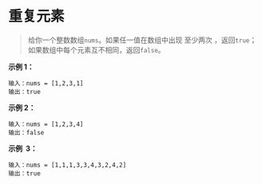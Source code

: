 # 重复元素

> 给你一个整数数组`nums`。如果任一值在数组中出现 至少两次 ，返回`true`；如果数组中每个元素互不相同，返回`false`。

**示例 1：**

```
输入：nums = [1,2,3,1]
输出：true
```

**示例 2：**

```
输入：nums = [1,2,3,4]
输出：false
```

**示例  3：**

```
输入：nums = [1,1,1,3,3,4,3,2,4,2]
输出：true
```
